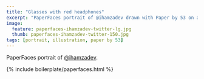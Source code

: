 ```yaml
---
title: "Glasses with red headphones"
excerpt: "PaperFaces portrait of @ihamzadev drawn with Paper by 53 on an iPad."
image: 
  feature: paperfaces-ihamzadev-twitter-lg.jpg
  thumb: paperfaces-ihamzadev-twitter-150.jpg
tags: [portrait, illustration, paper by 53]
---
```


PaperFaces portrait of [@ihamzadev](http://twitter.com/ihamzadev).

{% include boilerplate/paperfaces.html %}